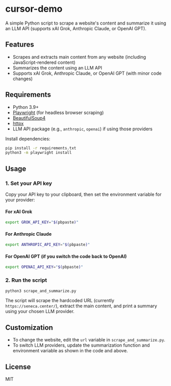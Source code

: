 # cursor-demo

A simple Python script to scrape a website's content and summarize it using an LLM API (supports xAI Grok, Anthropic Claude, or OpenAI GPT).

## Features
- Scrapes and extracts main content from any website (including JavaScript-rendered content)
- Summarizes the content using an LLM API
- Supports xAI Grok, Anthropic Claude, or OpenAI GPT (with minor code changes)

## Requirements
- Python 3.9+
- [Playwright](https://playwright.dev/python/) (for headless browser scraping)
- [BeautifulSoup4](https://www.crummy.com/software/BeautifulSoup/)
- [httpx](https://www.python-httpx.org/)
- LLM API package (e.g., `anthropic`, `openai`) if using those providers

Install dependencies:
```bash
pip install -r requirements.txt
python3 -m playwright install
```

## Usage

### 1. Set your API key
Copy your API key to your clipboard, then set the environment variable for your provider:

#### For xAI Grok
```bash
export GROK_API_KEY="$(pbpaste)"
```

#### For Anthropic Claude
```bash
export ANTHROPIC_API_KEY="$(pbpaste)"
```

#### For OpenAI GPT (if you switch the code back to OpenAI)
```bash
export OPENAI_API_KEY="$(pbpaste)"
```

### 2. Run the script
```bash
python3 scrape_and_summarize.py
```

The script will scrape the hardcoded URL (currently `https://seneca.center/`), extract the main content, and print a summary using your chosen LLM provider.

## Customization
- To change the website, edit the `url` variable in `scrape_and_summarize.py`.
- To switch LLM providers, update the summarization function and environment variable as shown in the code and above.

## License
MIT 